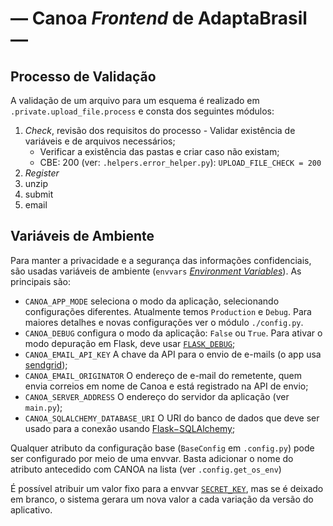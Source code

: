 <!--
   /* cSpell:locale en pt-br
   /* cSpell:ignore sendgrid sqlalchemy
   /* mgd 2024-05-03
-->
# — Canoa _Frontend_ de AdaptaBrasil —


## Processo de Validação

A validação de um arquivo para um esquema é realizado em ```.private.upload_file.process``` e consta
dos seguintes módulos:

   1. *Check*, revisão dos requisitos do processo
          - Validar existência de variáveis e de arquivos necessários;
      - Verificar a existência das pastas e criar caso não existam;
      - CBE: 200 (ver: ```.helpers.error_helper.py```): ```UPLOAD_FILE_CHECK = 200```
   2. _Register_
   2. unzip
   3. submit
   3. email



## Variáveis de Ambiente

Para manter a privacidade e a segurança das informações confidenciais, são usadas
variáveis de ambiente (`envvars` [_Environment Variables_](https://en.wikipedia.org/wiki/Environment_variable)). As principais são:

- `CANOA_APP_MODE` seleciona o modo da aplicação, selecionando configurações diferentes. Atualmente temos `Production` e `Debug`.
  Para maiores detalhes e novas configurações ver o módulo `./config.py`.
- `CANOA_DEBUG` configura o modo da aplicação: `False` ou `True`. Para ativar o modo depuração em Flask, deve usar
    [`FLASK_DEBUG`](https://flask.palletsprojects.com/en/latest/config/#DEBUG);
- `CANOA_EMAIL_API_KEY` A chave da API para o envio de e-mails (o app usa [sendgrid](https://sendgrid.com/));
- `CANOA_EMAIL_ORIGINATOR` O endereço de e-mail do remetente, quem envia correios em nome de Canoa e está registrado na API de envio;
- `CANOA_SERVER_ADDRESS` O endereço do servidor da aplicação (ver ```main.py```);
- `CANOA_SQLALCHEMY_DATABASE_URI` O URI do banco de dados que deve ser usado para a conexão usando
    [Flask&minus;SQLAlchemy](https://flask-sqlalchemy.palletsprojects.com/en/latest/config);

Qualquer atributo da configuração base (`BaseConfig` em  `.config.py`) pode ser configurado por meio de uma envvar.
Basta adicionar o nome do atributo antecedido com CANOA na lista (ver ```.config.get_os_env```)

É possível atribuir um valor fixo para a envvar [`SECRET_KEY`](https://flask.palletsprojects.com/en/latest/config/#SECRET_KEY),
mas se é deixado em branco, o sistema gerara um nova valor a cada variação da versão do aplicativo.





